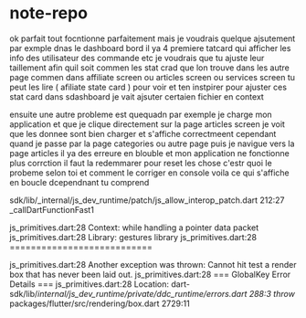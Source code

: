 # note-repo


ok parfait tout focntionne parfaitement mais je voudrais quelque ajsutement par exmple dnas le dashboard bord il ya 4 premiere tatcard qui afficher les info des utilisateur des commande etc je voudrais que tu ajuste leur taillement afin quil soit commen les stat crad que lon trouve dans les autre page commen dans affiliate screen ou articles screen ou services screen tu peut les lire ( afiliate state card ) pour voir et ten instpirer pour ajuster ces stat card dans sdashboard je vait ajsuter certaien fichier en context 


ensuite une autre probleme est quequadn par exemple je charge mon application et que je clique directement sur la page articles screen je voit que les donnee sont bien charger et s'affiche correctmeent cependant quand je passe par la page categories ou autre page puis je navigue vers la page articles il ya des erreure en blouble et mon application ne fonctionne plus corrction il faut la redemmarer pour reset les chose c'estr quoi le probeme selon toi et comment le corriger en console voila ce qui s'affiche en boucle dcependnant tu comprend 


sdk/lib/_internal/js_dev_runtime/patch/js_allow_interop_patch.dart 212:27  _callDartFunctionFast1

js_primitives.dart:28 Context: while handling a pointer data packet
js_primitives.dart:28 Library: gestures library
js_primitives.dart:28 ===========================

js_primitives.dart:28 Another exception was thrown: Cannot hit test a render box that has never been laid out.
js_primitives.dart:28 
=== GlobalKey Error Details ===
js_primitives.dart:28 Location: dart-sdk/lib/_internal/js_dev_runtime/private/ddc_runtime/errors.dart 288:3     throw_
packages/flutter/src/rendering/box.dart 2729:11                                 <fn>
